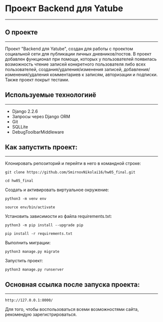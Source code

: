 # Проект Backend для Yatube
____

## О проекте
____

Проект "Backend для Yatube", создан для работы с проектом социальной сети для публикации личных дневников/постов. В проект добавлен функционал при помощи, которых у пользователей появилась возможность чтение записей конкретного пользователя либо всех пользователей, создания/удаления/изменения записей, добавления/изменения/удаления комментариев к записям, авторизации и подписки. Также проект покрыт тестами.

## Используемые технологииё
____

* Django 2.2.6
* Запросы через Django ORM
* Git
* SQLLite
* DebugToolbarMiddleware

## Как запустить проект:
____

Клонировать репозиторий и перейти в него в командной строке:

```
git clone https://github.com/SmirnovNikolai16/hw05_final.git
```

```
cd hw05_final
```

Cоздать и активировать виртуальное окружение:

```
python3 -m venv env
```

```
source env/bin/activate
```

Установить зависимости из файла requirements.txt:

```
python3 -m pip install --upgrade pip
```

```
pip install -r requirements.txt
```

Выполнить миграции:

```
python3 manage.py migrate
```

Запустить проект:

```
python3 manage.py runserver
```

## Основная ссылка после запуска проекта:
____

```
http://127.0.0.1:8000/
```

Для того, чтобы воспользоваться всеми возможностями сайта, рекомендую зарегистрироваться.
